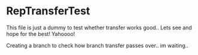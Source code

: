 # RepTransferTest

This file is just a dummy to test whether transfer works good.. Lets see and hope for the best! Yahoooo!

Creating a branch to check how branch transfer passes over.. im waiting.. 
